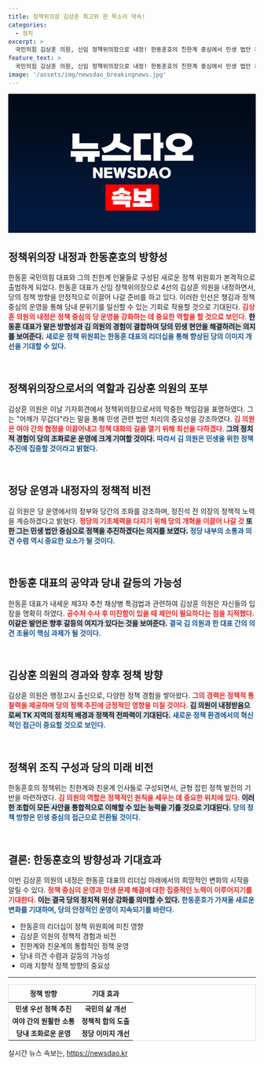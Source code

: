 ```yaml
---
title: 정책위의장 김상훈 최고위 한 목소리 약속!
categories:
  - 정치
excerpt: >
  국민의힘 김상훈 의원, 신임 정책위의장으로 내정! 한동훈호의 친한계 중심에서 민생 법안 처리에 매진하겠다는 포부와 함께, 당내 의견 수렴도 약속. 새로운 정치적 바람이 불어오는 가운데 그가 만들어갈 변화는?
feature_text: >
  국민의힘 김상훈 의원, 신임 정책위의장으로 내정! 한동훈호의 친한계 중심에서 민생 법안 처리에 매진하겠다는 포부와 함께, 당내 의견 수렴도 약속. 새로운 정치적 바람이 불어오는 가운데 그가 만들어갈 변화는?
image: '/assets/img/newsdao_breakingnews.jpg'
---
```


<p><img src="/assets/img/newsdao_breakingnews.jpg" alt="implanttips 속보" /></p>

<h2 data-ke-size="size26">정책위의장 내정과 한동훈호의 방향성</h2>

<p data-ke-size="size16">한동훈 국민의힘 대표와 그의 친한계 인물들로 구성된 새로운 정책 위원회가 본격적으로 출범하게 되었다. 한동훈 대표가 신임 정책위의장으로 4선의 김상훈 의원을 내정하면서, 당의 정책 방향을 안정적으로 이끌어 나갈 준비를 하고 있다. 이러한 인선은 챙김과 정책 중심의 운영을 통해 당내 분위기를 일신할 수 있는 기회로 작용할 것으로 기대된다. <b><span style="color: #ee2323;">김상훈 의원의 내정은 정책 중심의 당 운영을 강화하는 데 중요한 역할을 할 것으로 보인다.</span></b> <b><span style="background-color: #21538527;">한동훈 대표가 맡은 방향성과 김 의원의 경험이 결합하여 당의 민생 현안을 해결하려는 의지를 보여준다.</span></b> <b><span style="color: #1a5490;">새로운 정책 위원회는 한동훈 대표의 리더십을 통해 향상된 당의 이미지 개선을 기대할 수 있다.</span></b></p>

<p data-ke-size="size16">&nbsp;</p>

<h2 data-ke-size="size26">정책위의장으로서의 역할과 김상훈 의원의 포부</h2>

<p data-ke-size="size16">김상훈 의원은 이날 기자회견에서 정책위의장으로서의 막중한 책임감을 표명하였다. 그는 "어깨가 무겁다"라는 말을 통해 민생 관련 법안 처리의 중요성을 강조하였다. <b><span style="color: #ee2323;">김 의원은 여야 간의 협정을 이끌어내고 정책 대화의 길을 열기 위해 최선을 다하겠다</span></b>. <b><span style="background-color: #21538527;">그의 정치적 경험이 당의 조화로운 운영에 크게 기여할 것이다.</span></b> <b><span style="color: #1a5490;">따라서 김 의원은 민생을 위한 정책 추진에 집중할 것이라고 밝혔다.</span></b></p>

<p data-ke-size="size16">&nbsp;</p>

<h2 data-ke-size="size26">정당 운영과 내정자의 정책적 비전</h2>

<p data-ke-size="size16">김 의원은 당 운영에서의 정부와 당간의 조화를 강조하며, 정진석 전 의장의 정책적 노력을 계승하겠다고 밝혔다. <b><span style="color: #ee2323;">정당의 기초체력을 다지기 위해 당의 개혁을 이끌어 나갈 것</span></b> <b><span style="background-color: #21538527;">또한 그는 민생 법안 중심으로 정책을 추진하겠다는 의지를 보였다.</span></b> <b><span style="color: #1a5490;">정당 내부의 소통과 의견 수렴 역시 중요한 요소가 될 것이다.</span></b></p>

<p data-ke-size="size16">&nbsp;</p>

<h2 data-ke-size="size26">한동훈 대표의 공약과 당내 갈등의 가능성</h2>

<p data-ke-size="size16">한동훈 대표가 내세운 제3자 추천 채상병 특검법과 관련하여 김상훈 의원은 자신들의 입장을 명확히 하였다. <b><span style="color: #ee2323;">공수처 수사 후 미진함이 있을 때 제안이 필요하다는 점을 지적했다.</span></b> <b><span style="background-color: #21538527;">이같은 발언은 향후 갈등의 여지가 있다는 것을 보여준다.</span></b> <b><span style="color: #1a5490;">결국 김 의원과 한 대표 간의 의견 조율이 핵심 과제가 될 것이다.</span></b></p>

<p data-ke-size="size16">&nbsp;</p>

<h2 data-ke-size="size26">김상훈 의원의 경과와 향후 정책 방향</h2>

<p data-ke-size="size16">김상훈 의원은 행정고시 출신으로, 다양한 정책 경험을 쌓아왔다. <b><span style="color: #ee2323;">그의 경력은 정책적 통찰력을 제공하며 당의 정책 추진에 긍정적인 영향을 미칠 것이다.</span></b> <b><span style="background-color: #21538527;">김 의원이 내정받음으로써 TK 지역의 정치적 배경과 정책적 전파력이 기대된다.</span></b> <b><span style="color: #1a5490;">새로운 정책 환경에서의 혁신적인 접근이 중요할 것으로 보인다.</span></b></p>

<p data-ke-size="size16">&nbsp;</p>

<h2 data-ke-size="size26">정책위 조직 구성과 당의 미래 비전</h2>

<p data-ke-size="size16">한동훈호의 정책위는 친한계와 친윤계 인사들로 구성되면서, 균형 잡힌 정책 발전의 기반을 마련하였다. <b><span style="color: #ee2323;">김 의원의 역할은 정책적인 원칙을 세우는 데 중요한 위치에 있다.</span></b> <b><span style="background-color: #21538527;">이러한 조합이 모든 사안을 통합적으로 이해할 수 있는 능력을 기를 것으로 기대된다.</span></b> <b><span style="color: #1a5490;">당의 정책 방향은 민생 중심의 접근으로 전환될 것이다.</span></b></p>

<p data-ke-size="size16">&nbsp;</p>

<h2 data-ke-size="size26">결론: 한동훈호의 방향성과 기대효과</h2>

<p data-ke-size="size16">이번 김상훈 의원의 내정은 한동훈 대표의 리더십 아래에서의 희망적인 변화의 시작을 알릴 수 있다. <b><span style="color: #ee2323;">정책 중심의 운영과 민생 문제 해결에 대한 집중적인 노력이 이루어지기를 기대한다.</span></b> <b><span style="background-color: #21538527;">이는 결국 당의 정치적 위상 강화를 의미할 수 있다.</span></b> <b><span style="color: #1a5490;">한동훈호가 가져올 새로운 변화를 기대하며, 당의 안정적인 운영이 지속되기를 바란다.</span></b></p> 

<p data-ke-size="size16"></p>

<ul>
    <li>한동훈의 리더십이 정책 위원회에 미친 영향</li>
    <li>김상훈 의원의 정책적 경험과 비전</li>
    <li>친한계와 친윤계의 통합적인 정책 운영</li>
    <li>당내 의견 수렴과 갈등의 가능성</li>
    <li>미래 지향적 정책 방향의 중요성</li>
</ul>

<hr/>

<table style="width: 100%; border: 1px solid #ddd;">
    <thead>
        <tr>
            <td style="text-align: center; height: 30px;"><b>정책 방향</b></td>
            <td style="text-align: center; height: 30px;"><b>기대 효과</b></td>
        </tr>
    </thead>
    <tbody>
        <tr>
            <td style="text-align: center; height: 17px;"><b>민생 우선 정책 추진</b></td>
            <td style="text-align: center; height: 17px;"><b>국민의 삶 개선</b></td>
        </tr>
        <tr>
            <td style="text-align: center; height: 17px;"><b>여야 간의 원활한 소통</b></td>
            <td style="text-align: center; height: 17px;"><b>정책적 합의 도출</b></td>
        </tr>
        <tr>
            <td style="text-align: center; height: 17px;"><b>당내 조화로운 운영</b></td>
            <td style="text-align: center; height: 17px;"><b>정당 이미지 개선</b></td>
        </tr>
    </tbody>
</table>

<p data-ke-size="size16"></p>
실시간 뉴스 속보는, <a href="https://newsdao.kr" rel="dofollow">https://newsdao.kr</a>


